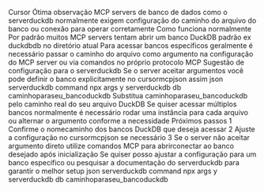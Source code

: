 Cursor
Ótima observação MCP servers de banco de dados como o serverduckdb normalmente exigem configuração do caminho do arquivo do banco ou conexão para operar corretamente
 Como funciona normalmente
 Por padrão muitos MCP servers tentam abrir um banco DuckDB padrão ex duckdbdb no diretório atual
 Para acessar bancos específicos geralmente é necessário passar o caminho do arquivo como argumento na configuração do MCP server ou via comandos no próprio protocolo MCP
 Sugestão de configuração para o serverduckdb
Se o server aceitar argumentos você pode definir o banco explicitamente no cursormcpjson assim
json
serverduckdb 
command npx
args y serverduckdb db caminhoparaseu_bancoduckdb
 Substitua caminhoparaseu_bancoduckdb pelo caminho real do seu arquivo DuckDB
Se quiser acessar múltiplos bancos normalmente é necessário rodar uma instância para cada arquivo ou alternar o argumento conforme a necessidade
 Próximos passos
1 Confirme o nomecaminho dos bancos DuckDB que deseja acessar
2 Ajuste a configuração no cursormcpjson se necessário
3 Se o server não aceitar argumento direto utilize comandos MCP para abrirconectar ao banco desejado após inicialização
Se quiser posso ajustar a configuração para um banco específico ou pesquisar a documentação do serverduckdb para garantir o melhor setup
json
serverduckdb 
command npx
args y serverduckdb db caminhoparaseu_bancoduckdb